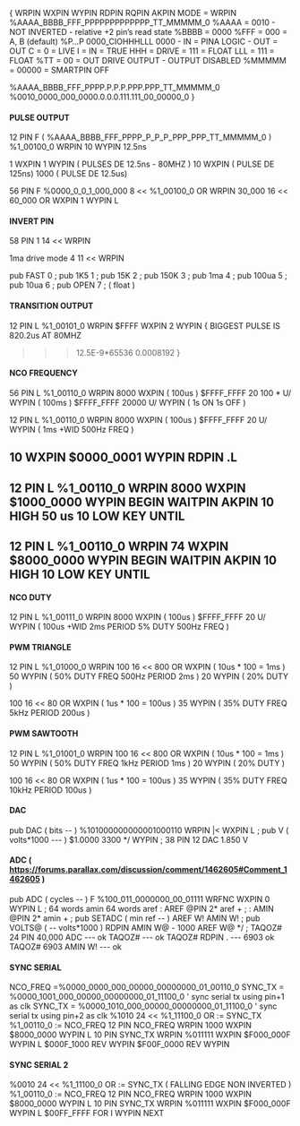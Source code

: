 {
WRPIN WXPIN WYPIN RDPIN RQPIN AKPIN 
MODE = WRPIN
%AAAA_BBBB_FFF_PPPPPPPPPPPPP_TT_MMMMM_0
%AAAA = 0010 - NOT INVERTED - relative +2 pin’s read state
%BBBB = 0000
%FFF = 000 = A, B (default)
%P…P
0000_CIOHHHLLL
0000 - IN = PINA LOGIC - OUT = OUT
C = 0 = LIVE
I = IN = TRUE
HHH = DRIVE = 111 = FLOAT
LLL = 111 = FLOAT
%TT = 00 = OUT DRIVE OUTPUT - OUTPUT DISABLED
%MMMMM = 00000 = SMARTPIN OFF

%AAAA_BBBB_FFF_PPPP.P.P.P.PPP.PPP_TT_MMMMM_0
%0010_0000_000_0000.0.0.0.111.111_00_00000_0
}


#### PULSE OUTPUT
12 PIN F
( %AAAA_BBBB_FFF_PPPP_P_P_P_PPP_PPP_TT_MMMMM_0 )
%1_00100_0 WRPIN
10 WYPIN
12.5ns

1 WXPIN
1 WYPIN
( PULSES DE 12.5ns - 80MHZ )
10 WXPIN ( PULSE DE 125ns)
1000 ( PULSE DE 12.5us)

56 PIN F
%0000_0_0_1_000_000 8 << %1_00100_0 OR WRPIN
30_000 16 << 60_000 OR WXPIN
1 WYPIN
L

#### INVERT PIN
58 PIN
1 14 << WRPIN

1ma drive mode
4 11 << WRPIN


pub FAST			0 ;
pub 1K5				1 ;
pub 15K				2 ;
pub 150K			3 ;
pub 1ma				4 ;
pub 100ua			5 ;
pub 10ua			6 ;
pub OPEN			7 ; ( float )


#### TRANSITION OUTPUT
12 PIN L
%1_00101_0 WRPIN
$FFFF WXPIN
2 WYPIN
{
BIGGEST PULSE IS 820.2us AT 80MHZ 
>>> 12.5E-9*65536
0.0008192
}

#### NCO FREQUENCY
56 PIN L
%1_00110_0 WRPIN
8000 WXPIN ( 100us )
$FFFF_FFFF 20 100 * U/ WYPIN ( 100ms )
$FFFF_FFFF 20000 U/ WYPIN ( 1s ON 1s OFF )

12 PIN L
%1_00110_0 WRPIN
8000 WXPIN ( 100us )
$FFFF_FFFF 20 U/ WYPIN ( 1ms +WID   500Hz FREQ )

10 WXPIN
$0000_0001 WYPIN
RDPIN .L
------
12 PIN L
%1_00110_0 WRPIN
8000 WXPIN
$1000_0000 WYPIN
BEGIN WAITPIN AKPIN 10 HIGH 50 us 10 LOW KEY UNTIL
---
12 PIN L
%1_00110_0 WRPIN
74 WXPIN
$8000_0000 WYPIN
BEGIN WAITPIN AKPIN 10 HIGH 10 LOW KEY UNTIL
----------


#### NCO DUTY
12 PIN L
%1_00111_0 WRPIN
8000 WXPIN ( 100us )
$FFFF_FFFF 20 U/ WYPIN ( 100us +WID   2ms PERIOD   5% DUTY   500Hz FREQ )

#### PWM TRIANGLE
12 PIN L
%1_01000_0 WRPIN
100 16 << 800 OR WXPIN ( 10us * 100 = 1ms )
50 WYPIN ( 50% DUTY   FREQ 500Hz   PERIOD 2ms )
20 WYPIN ( 20% DUTY )

100 16 << 80 OR WXPIN ( 1us * 100 = 100us )
35 WYPIN ( 35% DUTY   FREQ 5kHz   PERIOD 200us )

#### PWM SAWTOOTH
12 PIN L
%1_01001_0 WRPIN
100 16 << 800 OR WXPIN ( 10us * 100 = 1ms )
50 WYPIN ( 50% DUTY   FREQ 1kHz   PERIOD 1ms )
20 WYPIN ( 20% DUTY )

100 16 << 80 OR WXPIN ( 1us * 100 = 100us )
35 WYPIN ( 35% DUTY   FREQ 10kHz   PERIOD 100us )

#### DAC
pub DAC ( bits -- )	%101000000000001000110 WRPIN |< WXPIN L ;
pub V ( volts*1000 --- )	$1.0000 3300 */ WYPIN ;
38 PIN 12 DAC
1.850 V

#### ADC ( https://forums.parallax.com/discussion/comment/1462605#Comment_1462605 )
pub ADC ( cycles -- )	F %100_011_0000000_00_01111 WRFNC WXPIN 0 WYPIN L ;
64 words amin	64 words aref
: AREF	@PIN 2* aref + ;
: AMIN	@PIN 2* amin + ;
pub SETADC ( min ref -- )	AREF W! AMIN W! ;
pub VOLTS@ ( -- volts*1000 )	RDPIN AMIN W@ - 1000 AREF W@ */ ;
TAQOZ# 24 PIN 40,000 ADC ---  ok
TAQOZ#  ---  ok
TAQOZ# RDPIN . --- 6903 ok
TAQOZ# 6903 AMIN W! ---  ok

#### SYNC SERIAL
NCO_FREQ =%0000_0000_000_00000_00000000_01_00110_0
SYNC_TX = %0000_1001_000_00000_00000000_01_11100_0 ' sync serial tx using pin+1 as clk
SYNC_TX = %0000_1010_000_00000_00000000_01_11100_0 ' sync serial tx using pin+2 as clk
%1010 24 << %1_11100_0 OR := SYNC_TX
%1_00110_0 := NCO_FREQ
12 PIN NCO_FREQ WRPIN 1000 WXPIN $8000_0000 WYPIN L
10 PIN SYNC_TX WRPIN %011111 WXPIN $F000_000F WYPIN L
$000F_1000 REV WYPIN
$F00F_0000 REV WYPIN

#### SYNC SERIAL 2
%0010 24 << %1_11100_0 OR := SYNC_TX ( FALLING EDGE NON INVERTED )
%1_00110_0 := NCO_FREQ
12 PIN NCO_FREQ WRPIN 1000 WXPIN $8000_0000 WYPIN L
10 PIN SYNC_TX WRPIN %011111 WXPIN $F000_000F WYPIN L
$00FF_FFFF FOR I WYPIN NEXT